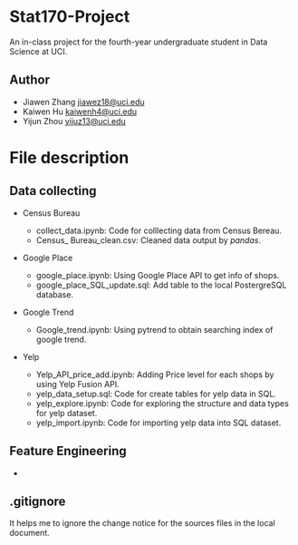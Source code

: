 # Stat170-Project
An in-class project for the fourth-year undergraduate student in Data Science at UCI.

## Author
- Jiawen Zhang jiawez18@uci.edu            
- Kaiwen Hu kaiwenh4@uci.edu 
- Yijun Zhou yijuz13@uci.edu 

# File description
## Data collecting
- Census Bureau
    - collect_data.ipynb: Code for colllecting data from Census Bereau.
    - Census_ Bureau_clean.csv: Cleaned data output by *pandas*.

- Google Place
    - google_place.ipynb: Using Google Place API to get info of shops.
    - google_place_SQL_update.sql: Add table to the local PostergreSQL database.

- Google Trend
    - Google_trend.ipynb: Using pytrend to obtain searching index of google trend. 

- Yelp
    - Yelp_API_price_add.ipynb: Adding Price level for each shops by using Yelp Fusion API. 
    - yelp_data_setup.sql: Code for create tables for yelp data in SQL. 
    - yelp_explore.ipynb: Code for exploring the structure and data types for yelp dataset. 
    - yelp_import.ipynb: Code for importing yelp data into SQL dataset. 

## Feature Engineering
- 


## .gitignore
It helps me to ignore the change notice for the sources files in the local document. 

